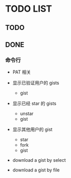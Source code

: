 # TODO LIST

## TODO

## DONE

### 命令行

- PAT 相关
- 显示已验证用户的 gists
  - gist
- 显示已经 star 的 gists
  - unstar
  - gist
- 显示其他用户的 gist

  - star
  - fork
  - gist

- download a gist by select
- download a gist by file
